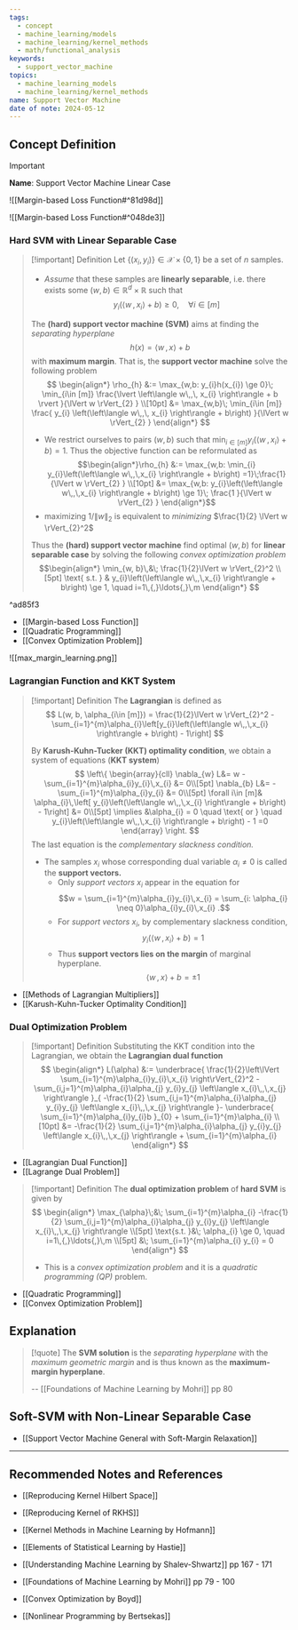 ```yaml
---
tags:
  - concept
  - machine_learning/models
  - machine_learning/kernel_methods
  - math/functional_analysis
keywords:
  - support_vector_machine
topics:
  - machine_learning_models
  - machine_learning/kernel_methods
name: Support Vector Machine
date of note: 2024-05-12
---
```


## Concept Definition

>[!important]
>**Name**: Support Vector Machine Linear Case


![[Margin-based Loss Function#^81d98d]]

![[Margin-based Loss Function#^048de3]]

### Hard SVM with  Linear Separable Case

>[!important] Definition
>Let $\{(x_{i}, y_{i})\} \in \mathcal{X}\times \{ 0,1 \}$ be a set of $n$ samples.
>- *Assume* that these samples are **linearly separable**, i.e. there exists some $(w,b)\in \mathbb{R}^{d}\times \mathbb{R}$ such that $$y_{i}\left(\left\langle  w\,,\,x_{i} \right\rangle + b\right) \ge 0, \quad \forall i\in [m]$$ 
>
>The **(hard) support vector machine (SVM)** aims at finding the *separating hyperplane* $$h(x) = \left\langle  w\,,\,  x \right\rangle + b$$ with **maximum margin**. That is, the **support vector machine** solve the following problem
>$$
>\begin{align*}
> \rho_{h} &:= \max_{w,b: y_{i}h(x_{i}) \ge 0}\; \min_{i\in [m]} \frac{\lvert \left\langle  w\,,\, x_{i} \right\rangle + b \rvert }{\lVert w \rVert_{2} } \\[10pt]
> &= \max_{w,b}\; \min_{i\in [m]} \frac{ y_{i} \left(\left\langle  w\,,\, x_{i} \right\rangle + b\right) }{\lVert w \rVert_{2} } 
>\end{align*}
>$$
>
>- We restrict ourselves to pairs $(w,b)$ such that $\min_{i\in [m]} y_{i}\left(\left\langle  w\,,\,x_{i}  \right\rangle + b\right) =1.$ Thus the objective function can be reformulated as $$\begin{align*}\rho_{h} &:= \max_{w,b: \min_{i} y_{i}\left(\left\langle  w\,,\,x_{i}  \right\rangle + b\right) =1}\;\frac{1}{\lVert w \rVert_{2} } \\[10pt] &= \max_{w,b: y_{i}\left(\left\langle  w\,,\,x_{i}  \right\rangle + b\right) \ge 1}\; \frac{1 }{\lVert w \rVert_{2} } \end{align*}$$
>- maximizing $1 / \lVert w \rVert_{2}$ is equivalent to *minimizing* $\frac{1}{2} \lVert w \rVert_{2}^2$
>
>Thus the **(hard) support vector machine** find optimal $(w, b)$ for **linear separable case** by solving the following *convex optimization problem* 
>$$\begin{align*}
>\min_{w, b}\,&\; \frac{1}{2}\lVert w \rVert_{2}^2 \\[5pt] 
>\text{ s.t. } & y_{i}\left(\left\langle  w\,,\,x_{i} \right\rangle + b\right) \ge 1, \quad i=1\,{,}\ldots{,}\,m
>\end{align*}
>$$

^ad85f3

- [[Margin-based Loss Function]]
- [[Quadratic Programming]]
- [[Convex Optimization Problem]]

![[max_margin_learning.png]]

###  Lagrangian Function and KKT System

>[!important] Definition
>The **Lagrangian** is defined as
>$$
>L(w, b, \alpha_{i\in [m]}) = \frac{1}{2}\lVert w \rVert_{2}^2 - \sum_{i=1}^{m}\alpha_{i}\left[y_{i}\left(\left\langle  w\,,\,x_{i} \right\rangle + b\right) - 1\right] 
>$$
>
>By **Karush-Kuhn-Tucker (KKT) optimality condition**, we obtain a system of equations (**KKT system**)
>$$
>\left\{
>\begin{array}{cll}
>\nabla_{w} L&= w - \sum_{i=1}^{m}\alpha_{i}y_{i}\,x_{i} &= 0\\[5pt] 
>\nabla_{b} L&= -\sum_{i=1}^{m}\alpha_{i}y_{i} &= 0\\[5pt]
> \forall i\in [m]& \alpha_{i}\,\left[  y_{i}\left(\left\langle  w\,,\,x_{i} \right\rangle + b\right) - 1\right]  &= 0\\[5pt] 
> \implies &\alpha_{i} = 0 \quad \text{ or } \quad y_{i}\left(\left\langle  w\,,\,x_{i} \right\rangle + b\right) - 1 =0
>\end{array}
>\right. 
>$$
>The last equation is the *complementary slackness condition.*
>- The samples $x_{i}$ whose corresponding dual variable $\alpha_{i} \neq 0$ is called the **support vectors.**  
>	- Only *support vectors* $x_{i}$  appear in the equation for $$w = \sum_{i=1}^{m}\alpha_{i}y_{i}\,x_{i} = \sum_{i: \alpha_{i} \neq 0}\alpha_{i}y_{i}\,x_{i} .$$
>	- For *support vectors* $x_{i}$, by complementary slackness condition, $$y_{i}\left(\left\langle  w\,,\,x_{i} \right\rangle + b\right) = 1$$
>	- Thus **support vectors lies on the margin** of marginal hyperplane. $$\left\langle  w\,,\, x \right\rangle + b = \pm 1$$

- [[Methods of Lagrangian Multipliers]]
- [[Karush-Kuhn-Tucker Optimality Condition]]

### Dual Optimization Problem

>[!important] Definition
>Substituting the KKT condition into the Lagrangian, we obtain the **Lagrangian dual function**
>$$
>\begin{align*}
>L(\alpha) &:= \underbrace{ \frac{1}{2}\left\lVert  \sum_{i=1}^{m}\alpha_{i}y_{i}\,x_{i}  \right\rVert_{2}^2 - \sum_{i,j=1}^{m}\alpha_{i}\alpha_{j} y_{i}y_{j} \left\langle  x_{i}\,,\,x_{j} \right\rangle  }_{ -\frac{1}{2} \sum_{i,j=1}^{m}\alpha_{i}\alpha_{j} y_{i}y_{j} \left\langle  x_{i}\,,\,x_{j} \right\rangle }- \underbrace{ \sum_{i=1}^{m}\alpha_{i}y_{i}b }_{0} + \sum_{i=1}^{m}\alpha_{i} \\[10pt]
>&=  -\frac{1}{2} \sum_{i,j=1}^{m}\alpha_{i}\alpha_{j} y_{i}y_{j} \left\langle  x_{i}\,,\,x_{j} \right\rangle  + \sum_{i=1}^{m}\alpha_{i}
\end{align*}
>$$

- [[Lagrangian Dual Function]]
- [[Lagrange Dual Problem]]

>[!important] Definition
>The **dual optimization problem** of **hard SVM** is given by 
>$$
>\begin{align*}
> \max_{\alpha}\;&\; \sum_{i=1}^{m}\alpha_{i} -\frac{1}{2} \sum_{i,j=1}^{m}\alpha_{i}\alpha_{j} y_{i}y_{j} \left\langle  x_{i}\,,\,x_{j} \right\rangle \\[5pt]
> \text{s.t. }&\; \alpha_{i} \ge 0, \quad i=1\,{,}\ldots{,}\,m \\[5pt]
> &\; \sum_{i=1}^{m}\alpha_{i} y_{i} = 0
>\end{align*}
>$$
>- This is a *convex optimization problem* and it is a *quadratic programming (QP)* problem.

- [[Quadratic Programming]]
- [[Convex Optimization Problem]]


## Explanation

>[!quote]
>The **SVM solution** is the *separating hyperplane* with the *maximum geometric margin* and is thus known as the **maximum-margin hyperplane**.
>
>-- [[Foundations of Machine Learning by Mohri]] pp 80




## Soft-SVM with Non-Linear Separable Case

- [[Support Vector Machine General with Soft-Margin Relaxation]]



-----------
##  Recommended Notes and References

- [[Reproducing Kernel Hilbert Space]]
- [[Reproducing Kernel of RKHS]]



- [[Kernel Methods in Machine Learning by Hofmann]]
- [[Elements of Statistical Learning by Hastie]]
- [[Understanding Machine Learning by Shalev-Shwartz]] pp 167 - 171
- [[Foundations of Machine Learning by Mohri]] pp 79 - 100

- [[Convex Optimization by Boyd]]
- [[Nonlinear Programming by Bertsekas]]